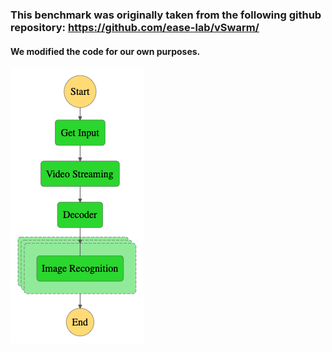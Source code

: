 ### This benchmark was originally taken from the following github repository: https://github.com/ease-lab/vSwarm/
#### We modified the code for our own purposes.

<img src="stepfunctions_graph-2.png"
     style="float: center;" />
